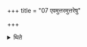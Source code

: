 +++
title = "07 एवमुत्तरमुत्तरेषु"

+++

<details><summary>थिते</summary>

7. In the same manner, he puts the northern (sacrificial bread) on the northern potsherds.
</details>
